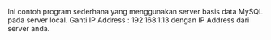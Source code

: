 Ini contoh program sederhana yang menggunakan server basis data MySQL pada server local.  Ganti IP Address : 192.168.1.13 dengan IP Address dari server anda.
